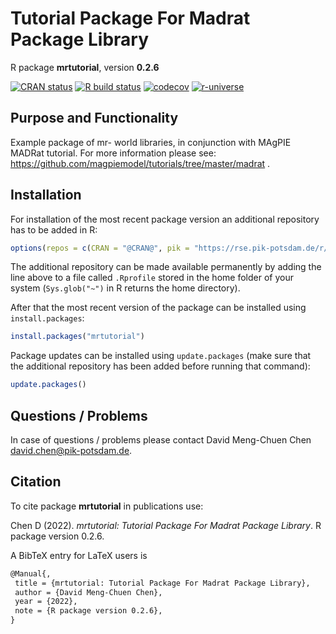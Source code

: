 # Tutorial Package For Madrat Package Library

R package **mrtutorial**, version **0.2.6**

[![CRAN status](https://www.r-pkg.org/badges/version/mrtutorial)](https://cran.r-project.org/package=mrtutorial)  [![R build status](https://github.com/pik-piam/mrtutorial/workflows/check/badge.svg)](https://github.com/pik-piam/mrtutorial/actions) [![codecov](https://codecov.io/gh/pik-piam/mrtutorial/branch/master/graph/badge.svg)](https://app.codecov.io/gh/pik-piam/mrtutorial) [![r-universe](https://pik-piam.r-universe.dev/badges/mrtutorial)](https://pik-piam.r-universe.dev/ui#builds)

## Purpose and Functionality

Example package of mr- world libraries, in conjunction with MAgPIE MADRat tutorial. For more information please see: https://github.com/magpiemodel/tutorials/tree/master/madrat .


## Installation

For installation of the most recent package version an additional repository has to be added in R:

```r
options(repos = c(CRAN = "@CRAN@", pik = "https://rse.pik-potsdam.de/r/packages"))
```
The additional repository can be made available permanently by adding the line above to a file called `.Rprofile` stored in the home folder of your system (`Sys.glob("~")` in R returns the home directory).

After that the most recent version of the package can be installed using `install.packages`:

```r 
install.packages("mrtutorial")
```

Package updates can be installed using `update.packages` (make sure that the additional repository has been added before running that command):

```r 
update.packages()
```

## Questions / Problems

In case of questions / problems please contact David Meng-Chuen Chen <david.chen@pik-potsdam.de>.

## Citation

To cite package **mrtutorial** in publications use:

Chen D (2022). _mrtutorial: Tutorial Package For Madrat Package Library_. R package version 0.2.6.

A BibTeX entry for LaTeX users is

 ```latex
@Manual{,
  title = {mrtutorial: Tutorial Package For Madrat Package Library},
  author = {David Meng-Chuen Chen},
  year = {2022},
  note = {R package version 0.2.6},
}
```
